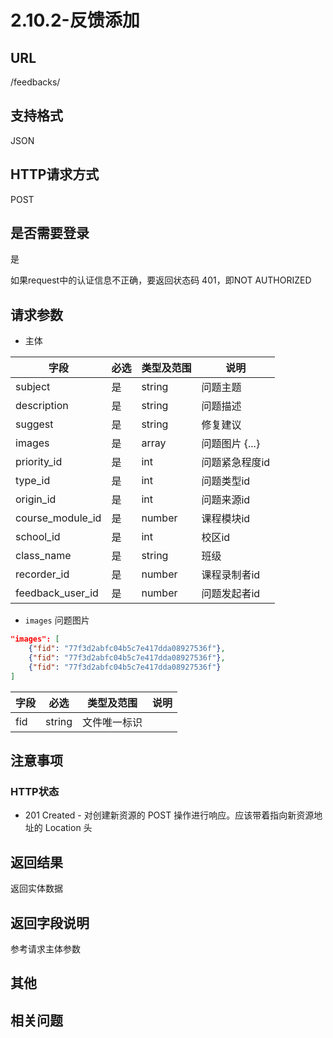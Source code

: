 # 2.10.2-反馈添加

## URL

/feedbacks/

## 支持格式

JSON

## HTTP请求方式

POST

## 是否需要登录

是

如果request中的认证信息不正确，要返回状态码 401，即NOT AUTHORIZED

## 请求参数

- 主体

字段 | 必选 | 类型及范围 | 说明
----|------|----------|-------------
subject             |   是   | string    | 问题主题
description         |   是   | string    | 问题描述
suggest             |   是   | string    | 修复建议
images              |   是   | array     | 问题图片 {...}
priority_id         |   是   | int       | 问题紧急程度id
type_id             |   是   | int       | 问题类型id
origin_id           |   是   | int       | 问题来源id
course_module_id    |   是   | number      | 课程模块id
school_id           |   是   | int       | 校区id
class_name          |   是   | string    | 班级
recorder_id         |   是   | number      | 课程录制者id
feedback_user_id    |   是   | number      | 问题发起者id

- `images` 问题图片

```json
"images": [
    {"fid": "77f3d2abfc04b5c7e417dda08927536f"},
    {"fid": "77f3d2abfc04b5c7e417dda08927536f"},
    {"fid": "77f3d2abfc04b5c7e417dda08927536f"}
]
```

字段 | 必选 | 类型及范围 | 说明
----|------|----------|-------------
fid          | string | 文件唯一标识

## 注意事项

### HTTP状态

- 201 Created - 对创建新资源的 POST 操作进行响应。应该带着指向新资源地址的 Location 头

## 返回结果

返回实体数据

## 返回字段说明

参考请求主体参数

## 其他

## 相关问题

